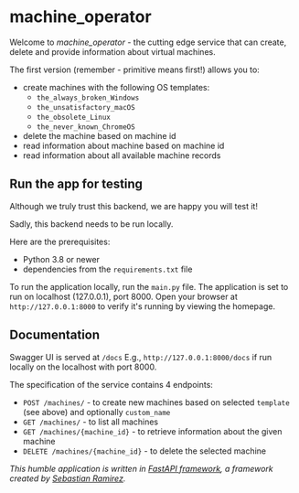 # machine_operator 

Welcome to _machine_operator_ - the cutting edge service that can create, delete and provide 
information about virtual machines. 

The first version (remember - primitive means first!) allows you to:  
- create machines with the following OS templates:
  - `the_always_broken_Windows`
  - `the_unsatisfactory_macOS`
  - `the_obsolete_Linux`
  - `the_never_known_ChromeOS`
- delete the machine based on machine id
- read information about machine based on machine id
- read information about all available machine records  


## Run the app for testing

Although we truly trust this backend, we are happy you will test it! 

Sadly, this backend needs to be run locally.

Here are the prerequisites:
  - Python 3.8 or newer
  - dependencies from the `requirements.txt` file

To run the application locally, run the `main.py` file. The application is set to run on localhost (127.0.0.1), port 8000.
Open your browser at `http://127.0.0.1:8000` to verify it's running by viewing the homepage.

## Documentation

Swagger UI is served at `/docs` E.g., `http://127.0.0.1:8000/docs` if run locally on the localhost 
with port 8000.

The specification of the service contains 4 endpoints:
  - `POST /machines/` - to create new machines based on selected `template` (see above) and optionally `custom_name`
  - `GET /machines/` - to list all machines
  - `GET /machines/{machine_id}` - to retrieve information about the given machine
  - `DELETE /machines/{machine_id}` - to delete the selected machine


_This humble application is written in [FastAPI framework](https://fastapi.tiangolo.com), 
a framework created by [Sebastian Ramirez](https://twitter.com/tiangolo/status/1281946592459853830?lang=cs)._
